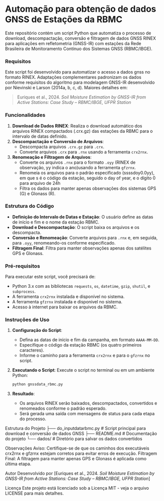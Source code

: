# Automação para obtenção de dados GNSS de Estações da RBMC

Este repositório contém um script Python que automatiza o processo de download, descompactação, conversão e filtragem de dados GNSS RINEX para aplicações em refletometria (GNSS-IR) com estações da Rede Brasileira de Monitoramento Contínuo dos Sistemas GNSS (RBMC/IBGE).

### Requisitos
Este script foi desenvolvido para automatizar o acesso a dados gnss no formato RINEX.
Adaptações complementares padronizam os dados conforme requisitos do algoritmo para modelagem GNSS-IR desenvolvido por Nievinski e Larson (2014a, b, c, d).
Maiores detalhes em:
> Euriques et al., 2024. *Soil Moisture Estimation by GNSS-IR from Active Stations: Case Study – RBMC/IBGE, UFPR Station*


### Funcionalidades
1. **Download de Dados RINEX**: Realiza o download automático dos arquivos RINEX compactados (.crx.gz) das estações da RBMC para o intervalo de datas definido.
2. **Descompactação e Conversão de Arquivos**:
   - Descompacta arquivos `.crx.gz` para `.crx`.
   - Converte arquivos `.crx` para `.rnx` usando a ferramenta `crx2rnx`.
3. **Renomeação e Filtragem de Arquivos**:
   - Converte os arquivos `.rnx` para o formato `.oyy` (RINEX de observação, yy indica o ano)usando a ferramenta `gfzrnx`.
   - Renomeia os arquivos para o padrão especificado (ssssdoy0.0yy), em que s é o código da estação, seguido o day of year, e o dígito 0 para arquivo de 24h
   - Filtra os dados para manter apenas observações dos sistemas GPS (G) e Glonass (R).

### Estrutura do Código
- **Definição do Intervalo de Datas e Estação**: O usuário define as datas de início e fim e o nome da estação RBMC.
- **Download e Descompactação**: O script baixa os arquivos e os descompacta.
- **Conversão e Renomeação**: Converte arquivos para `.rnx` e, em seguida, para `.oyy`, renomeando-os conforme especificado.
- **Filtragem Final**: Filtra para manter observações apenas dos satélites GPS e Glonass.

### Pré-requisitos

Para executar este script, você precisará de:
- Python 3.x com as bibliotecas `requests`, `os`, `datetime`, `gzip`, `shutil`, e `subprocess`.
- A ferramenta `crx2rnx` instalada e disponível no sistema.
- A ferramenta `gfzrnx` instalada e disponível no sistema.
- Acesso à internet para baixar os arquivos da RBMC.

### Instruções de Uso

1. **Configuração do Script**:
   - Defina as datas de início e fim da campanha, em formato `AAAA-MM-DD`.
   - Especifique o código da estação RBMC (os quatro primeiros caracteres).
   - Informe o caminho para a ferramenta `crx2rnx` e para o `gfzrnx` no script.

2. **Executando o Script**:
   Execute o script no terminal ou em um ambiente Python:

   ```bash
   python gnssdata_rbmc.py
   
3. **Resultado**:
	- Os arquivos RINEX serão baixados, descompactados, convertidos e renomeados conforme o padrão esperado.
	- Será gerada uma saída com mensagens de status para cada etapa do processo.
	
Estrutura do Projeto
├── do_inputdatarbmc.py         # Script principal para download e conversão de dados GNSS
├── README.md                   # Documentação do projeto
└── dados/                      # Diretório para salvar os dados convertidos

Observações
Aviso: Certifique-se de que os caminhos dos executáveis crx2rnx e gfzrnx estejam corretos para evitar erros de execução.
Filtragem Final: A filtragem para manter apenas GPS e Glonass é aplicada como última etapa.

Autor
Desenvolvido por [Euriques et al., 2024. *Soil Moisture Estimation by GNSS-IR from Active Stations: Case Study – RBMC/IBGE, UFPR Station*] 

Licença
Este projeto está licenciado sob a Licença MIT - veja o arquivo LICENSE para mais detalhes.




   
   
